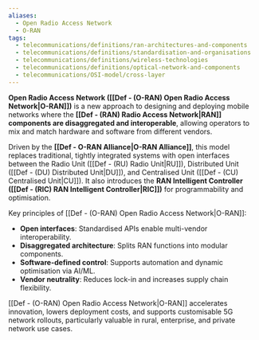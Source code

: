 ```yaml
---
aliases:
  - Open Radio Access Network
  - O-RAN
tags:
  - telecommunications/definitions/ran-architectures-and-components
  - telecommunications/definitions/standardisation-and-organisations
  - telecommunications/definitions/wireless-technologies
  - telecommunications/definitions/optical-network-and-components
  - telecommunications/OSI-model/cross-layer
---
```


**Open Radio Access Network ([[Def - (O-RAN) Open Radio Access Network|O-RAN]])** is a new approach to designing and deploying mobile networks where the **[[Def - (RAN) Radio Access Network|RAN]] components are disaggregated and interoperable**, allowing operators to mix and match hardware and software from different vendors.

Driven by the **[[Def - O-RAN Alliance|O-RAN Alliance]]**, this model replaces traditional, tightly integrated systems with open interfaces between the Radio Unit ([[Def - (RU) Radio Unit|RU]]), Distributed Unit ([[Def - (DU) Distributed Unit|DU]]), and Centralised Unit ([[Def - (CU) Centralised Unit|CU]]). It also introduces the **RAN Intelligent Controller ([[Def - (RIC) RAN Intelligent Controller|RIC]])** for programmability and optimisation.

Key principles of [[Def - (O-RAN) Open Radio Access Network|O-RAN]]:
- **Open interfaces**: Standardised APIs enable multi-vendor interoperability.
- **Disaggregated architecture**: Splits RAN functions into modular components.
- **Software-defined control**: Supports automation and dynamic optimisation via AI/ML.
- **Vendor neutrality**: Reduces lock-in and increases supply chain flexibility.

[[Def - (O-RAN) Open Radio Access Network|O-RAN]] accelerates innovation, lowers deployment costs, and supports customisable 5G network rollouts, particularly valuable in rural, enterprise, and private network use cases.
